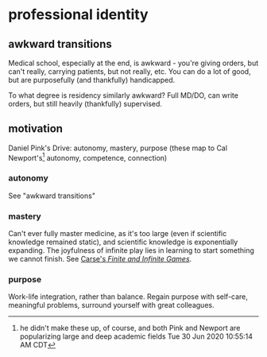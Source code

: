 # professional identity

## awkward transitions
Medical school, especially at the end, is awkward - you're giving orders, but can't really,
carrying patients, but not really, etc.
You can do a lot of good, but are purposefully (and thankfully) handicapped.

To what degree is residency similarly awkward?
Full MD/DO, can write orders, but still heavily (thankfully) supervised.

## motivation
Daniel Pink's Drive: autonomy, mastery, purpose (these map to Cal Newport's[^cn3] autonomy, competence, connection)

### autonomy
See "awkward transitions"

### mastery
Can't ever fully master medicine,
as it's too large (even if scientific knowledge remained static),
and scientific knowledge is exponentially expanding.
The joyfulness of infinite play lies in learning to start something we cannot finish.
See [Carse's _Finite and Infinite Games_](finite_infinite_games_james_p_carse.md).

### purpose
Work-life integration, rather than balance.
Regain purpose with self-care,
meaningful problems,
surround yourself with great colleagues.



[^cn3]: he didn't make these up, of course, and both Pink and Newport are popularizing large and deep academic fields
Tue 30 Jun 2020 10:55:14 AM CDT
